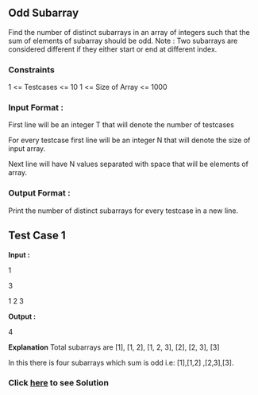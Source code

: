 
## Odd Subarray

Find the number of distinct subarrays in an array of integers such that the sum of elements of subarray should be odd.
Note : Two subarrays are considered different if they either start or end at different index.

### Constraints

1 <= Testcases <= 10 1 <= Size of Array <= 1000

### Input Format :

First line will be an integer T that will denote the number of testcases

For every testcase first line will be an integer N that will denote the size of input array.

Next line will have N values separated with space that will be elements of array.


### Output Format :

Print the number of distinct subarrays for every testcase in a new line.

## Test Case 1

**Input :**

1

3

1 2 3

**Output :** 

4

**Explanation** 
Total subarrays are [1], [1, 2], [1, 2, 3], [2], [2, 3], [3]

In this there is four subarrays which sum is odd i.e: [1],[1,2] ,[2,3],[3].

### Click [here](./Solutions/OddSubarray.java) to see Solution
